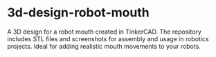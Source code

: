 # 3d-design-robot-mouth
A 3D design for a robot mouth created in TinkerCAD. The repository includes STL files and screenshots for assembly and usage in robotics projects. Ideal for adding realistic mouth movements to your robots.

